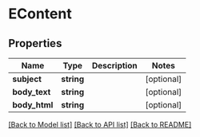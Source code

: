 # EContent

## Properties
Name | Type | Description | Notes
------------ | ------------- | ------------- | -------------
**subject** | **string** |  | [optional] 
**body_text** | **string** |  | [optional] 
**body_html** | **string** |  | [optional] 

[[Back to Model list]](../README.md#documentation-for-models) [[Back to API list]](../README.md#documentation-for-api-endpoints) [[Back to README]](../README.md)


